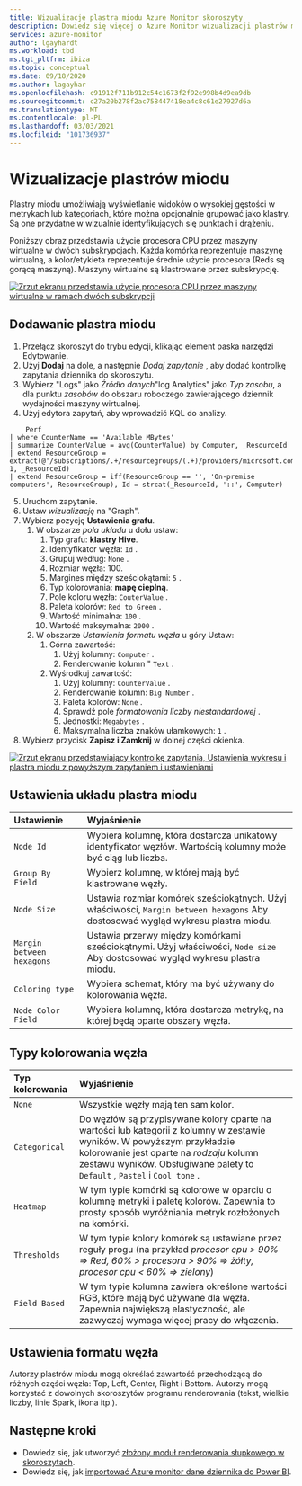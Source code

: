 ```yaml
---
title: Wizualizacje plastra miodu Azure Monitor skoroszyty
description: Dowiedz się więcej o Azure Monitor wizualizacji plastrów miodu w skoroszycie.
services: azure-monitor
author: lgayhardt
ms.workload: tbd
ms.tgt_pltfrm: ibiza
ms.topic: conceptual
ms.date: 09/18/2020
ms.author: lagayhar
ms.openlocfilehash: c91912f711b912c54c1673f2f92e998b4d9ea9db
ms.sourcegitcommit: c27a20b278f2ac758447418ea4c8c61e27927d6a
ms.translationtype: MT
ms.contentlocale: pl-PL
ms.lasthandoff: 03/03/2021
ms.locfileid: "101736937"
---
```

# <a name="honey-comb-visualizations"></a>Wizualizacje plastrów miodu

Plastry miodu umożliwiają wyświetlanie widoków o wysokiej gęstości w metrykach lub kategoriach, które można opcjonalnie grupować jako klastry. Są one przydatne w wizualnie identyfikujących się punktach i drążeniu.

Poniższy obraz przedstawia użycie procesora CPU przez maszyny wirtualne w dwóch subskrypcjach. Każda komórka reprezentuje maszynę wirtualną, a kolor/etykieta reprezentuje średnie użycie procesora (Reds są gorącą maszyną). Maszyny wirtualne są klastrowane przez subskrypcję.

[![Zrzut ekranu przedstawia użycie procesora CPU przez maszyny wirtualne w ramach dwóch subskrypcji](.\media\workbooks-honey-comb\cpu-example.png)](.\media\workbooks-honey-comb\cpu-example.png#lightbox)

## <a name="adding-a-honey-comb"></a>Dodawanie plastra miodu

1. Przełącz skoroszyt do trybu edycji, klikając element paska narzędzi Edytowanie.
2. Użyj **Dodaj**  na dole, a następnie *Dodaj zapytanie* , aby dodać kontrolkę zapytania dziennika do skoroszytu.
3. Wybierz "Logs" jako *Źródło danych*"log Analytics" jako *Typ zasobu*, a dla punktu *zasobów* do obszaru roboczego zawierającego dziennik wydajności maszyny wirtualnej.
4. Użyj edytora zapytań, aby wprowadzić KQL do analizy.

```kusto
    Perf
| where CounterName == 'Available MBytes'
| summarize CounterValue = avg(CounterValue) by Computer, _ResourceId
| extend ResourceGroup = extract(@'/subscriptions/.+/resourcegroups/(.+)/providers/microsoft.compute/virtualmachines/.+', 1, _ResourceId)
| extend ResourceGroup = iff(ResourceGroup == '', 'On-premise computers', ResourceGroup), Id = strcat(_ResourceId, '::', Computer)
```

5. Uruchom zapytanie.
6. Ustaw *wizualizację* na "Graph".
7. Wybierz pozycję **Ustawienia grafu**.
    1. W obszarze *pola układu* u dołu ustaw:
        1. Typ grafu: **klastry Hive**.
        2. Identyfikator węzła: `Id` .
        3. Grupuj według: `None` .
        4. Rozmiar węzła: 100.
        5. Margines między sześciokątami: `5` .
        6. Typ kolorowania: **mapę cieplną**.
        7. Pole koloru węzła: `CouterValue` .
        8. Paleta kolorów: `Red to Green` .
        9. Wartość minimalna: `100` .
        10. Wartość maksymalna: `2000` .
    2. W obszarze *Ustawienia formatu węzła* u góry Ustaw:
        1. Górna zawartość:
            1. Użyj kolumny: `Computer` .
            2. Renderowanie kolumn " `Text` .
        9. Wyśrodkuj zawartość:
            1. Użyj kolumny: `CounterValue` .
            2. Renderowanie kolumn: `Big Number` .
            3. Paleta kolorów: `None` .
            4. Sprawdź pole *formatowania liczby niestandardowej* .
            5. Jednostki: `Megabytes` .
            6. Maksymalna liczba znaków ułamkowych: `1` .
8. Wybierz przycisk **Zapisz i Zamknij** w dolnej części okienka.

[![Zrzut ekranu przedstawiający kontrolkę zapytania, Ustawienia wykresu i plastra miodu z powyższym zapytaniem i ustawieniami](.\media\workbooks-honey-comb\available-memory.png)](.\media\workbooks-honey-comb\available-memory.png#lightbox)

## <a name="honey-comb-layout-settings"></a>Ustawienia układu plastra miodu

| Ustawienie | Wyjaśnienie |
|:------------- |:-------------|
| `Node Id` | Wybiera kolumnę, która dostarcza unikatowy identyfikator węzłów. Wartością kolumny może być ciąg lub liczba. |
| `Group By Field` | Wybierz kolumnę, w której mają być klastrowane węzły. |
| `Node Size` | Ustawia rozmiar komórek sześciokątnych. Użyj właściwości, `Margin between hexagons` Aby dostosować wygląd wykresu plastra miodu. |
| `Margin between hexagons` | Ustawia przerwy między komórkami sześciokątnymi. Użyj właściwości, `Node size` Aby dostosować wygląd wykresu plastra miodu. |
| `Coloring type` | Wybiera schemat, który ma być używany do kolorowania węzła. |
| `Node Color Field` | Wybiera kolumnę, która dostarcza metrykę, na której będą oparte obszary węzła. |

## <a name="node-coloring-types"></a>Typy kolorowania węzła

| Typ kolorowania | Wyjaśnienie |
|:------------- |:-------------|
| `None` | Wszystkie węzły mają ten sam kolor. |
| `Categorical` | Do węzłów są przypisywane kolory oparte na wartości lub kategorii z kolumny w zestawie wyników. W powyższym przykładzie kolorowanie jest oparte na _rodzaju_ kolumn zestawu wyników. Obsługiwane palety to `Default` , `Pastel` i `Cool tone` .  |
| `Heatmap` | W tym typie komórki są kolorowe w oparciu o kolumnę metryki i paletę kolorów. Zapewnia to prosty sposób wyróżniania metryk rozłożonych na komórki. |
| `Thresholds` | W tym typie kolory komórek są ustawiane przez reguły progu (na przykład _procesor cpu > 90% => Red, 60% > procesora > 90% => żółty, procesor cpu < 60% => zielony_) |
| `Field Based` | W tym typie kolumna zawiera określone wartości RGB, które mają być używane dla węzła. Zapewnia największą elastyczność, ale zazwyczaj wymaga więcej pracy do włączenia.  |
      
## <a name="node-format-settings"></a>Ustawienia formatu węzła

Autorzy plastrów miodu mogą określać zawartość przechodzącą do różnych części węzła: Top, Left, Center, Right i Bottom. Autorzy mogą korzystać z dowolnych skoroszytów programu renderowania (tekst, wielkie liczby, linie Spark, ikona itp.).

## <a name="next-steps"></a>Następne kroki

- Dowiedz się, jak utworzyć [złożony moduł renderowania słupkowego w skoroszytach](workbooks-composite-bar.md).
- Dowiedz się, jak [importować Azure monitor dane dziennika do Power BI](./powerbi.md).